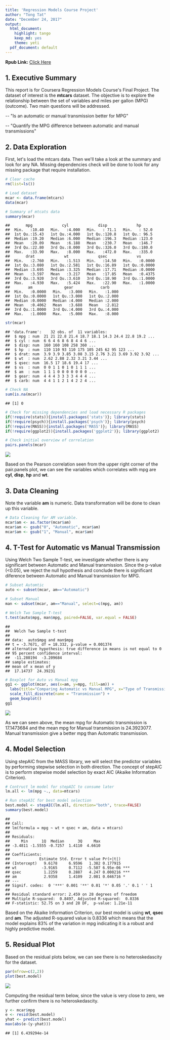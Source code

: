 ```yaml
---
title: 'Regression Models Course Project'
author: "Tong Tat"
date: "December 24, 2017"
output:
  html_document:
    highlight: tango
    keep_md: yes
    theme: yeti
  pdf_document: default
---
```


**Rpub Link:** [Click Here](http://rpubs.com/chuatt/344265)

## 1. Executive Summary

This report is for Coursera Regression Models Course's Final Project. The dataset of interest is the **mtcars** dataset. The objective is to explore the relationship between the set of variables and miles per gallon (MPG) (outcome). Two main questions will be addressed.

-- "Is an automatic or manual transmission better for MPG"

-- "Quantify the MPG difference between automatic and manual transmissions"


## 2. Data Exploration

First, let's load the mtcars data. Then we'll take a look at the summary and look for any NA.
Missing dependencies check will be done to look for any missing package that require installation. 


```r
# Clear cache
rm(list=ls())

# Load dataset
mcar <- data.frame(mtcars)
data(mcar)

# Summary of mtcats data
summary(mcar)
```

```
##       mpg             cyl             disp             hp       
##  Min.   :10.40   Min.   :4.000   Min.   : 71.1   Min.   : 52.0  
##  1st Qu.:15.43   1st Qu.:4.000   1st Qu.:120.8   1st Qu.: 96.5  
##  Median :19.20   Median :6.000   Median :196.3   Median :123.0  
##  Mean   :20.09   Mean   :6.188   Mean   :230.7   Mean   :146.7  
##  3rd Qu.:22.80   3rd Qu.:8.000   3rd Qu.:326.0   3rd Qu.:180.0  
##  Max.   :33.90   Max.   :8.000   Max.   :472.0   Max.   :335.0  
##       drat             wt             qsec             vs        
##  Min.   :2.760   Min.   :1.513   Min.   :14.50   Min.   :0.0000  
##  1st Qu.:3.080   1st Qu.:2.581   1st Qu.:16.89   1st Qu.:0.0000  
##  Median :3.695   Median :3.325   Median :17.71   Median :0.0000  
##  Mean   :3.597   Mean   :3.217   Mean   :17.85   Mean   :0.4375  
##  3rd Qu.:3.920   3rd Qu.:3.610   3rd Qu.:18.90   3rd Qu.:1.0000  
##  Max.   :4.930   Max.   :5.424   Max.   :22.90   Max.   :1.0000  
##        am              gear            carb      
##  Min.   :0.0000   Min.   :3.000   Min.   :1.000  
##  1st Qu.:0.0000   1st Qu.:3.000   1st Qu.:2.000  
##  Median :0.0000   Median :4.000   Median :2.000  
##  Mean   :0.4062   Mean   :3.688   Mean   :2.812  
##  3rd Qu.:1.0000   3rd Qu.:4.000   3rd Qu.:4.000  
##  Max.   :1.0000   Max.   :5.000   Max.   :8.000
```

```r
str(mcar)
```

```
## 'data.frame':	32 obs. of  11 variables:
##  $ mpg : num  21 21 22.8 21.4 18.7 18.1 14.3 24.4 22.8 19.2 ...
##  $ cyl : num  6 6 4 6 8 6 8 4 4 6 ...
##  $ disp: num  160 160 108 258 360 ...
##  $ hp  : num  110 110 93 110 175 105 245 62 95 123 ...
##  $ drat: num  3.9 3.9 3.85 3.08 3.15 2.76 3.21 3.69 3.92 3.92 ...
##  $ wt  : num  2.62 2.88 2.32 3.21 3.44 ...
##  $ qsec: num  16.5 17 18.6 19.4 17 ...
##  $ vs  : num  0 0 1 1 0 1 0 1 1 1 ...
##  $ am  : num  1 1 1 0 0 0 0 0 0 0 ...
##  $ gear: num  4 4 4 3 3 3 3 4 4 4 ...
##  $ carb: num  4 4 1 1 2 1 4 2 2 4 ...
```

```r
# Check NA
sum(is.na(mcar))
```

```
## [1] 0
```

```r
# Check for missing dependencies and load necessary R packages
if(!require(stats)){install.packages('stats')}; library(stats)
if(!require(psych)){install.packages('psych')}; library(psych)
if(!require(MASS)){install.packages('MASS')}; library(MASS)
if(!require(ggplot2)){install.packages('ggplot2')}; library(ggplot2)

# Check initial overview of correlation
pairs.panels(mcar)
```

![](Regression_Models_Course_Project_files/figure-html/data.explore-1.png)<!-- -->


Based on the Pearson correlation seen from the upper right corner of the pair.panels plot, we can see the variables which correlates with mpg are **cyl**, **disp**, **hp** and **wt**.



## 3. Data Cleaning

Note the variable **am** is numeric. Data transformation will be done to clean up this variable.


```r
# Data Cleaning for AM variable.
mcar$am <- as.factor(mcar$am)
mcar$am <- gsub("0", "Automatic", mcar$am)
mcar$am <- gsub("1", "Manual", mcar$am)
```


## 4. T-Test for Automatic vs Manual Transmission

Using Welch Two Sample T-test, we investigate whether there is any significant between Automatic and Manual transmission. Since the p-value (<0.05), we reject the null hypothesis and conclude there is significant diference between Automatic and Manual transmission for MPG.


```r
# Subset Automtic 
auto <- subset(mcar, am=="Automatic")

# Subset Manual
man <- subset(mcar, am=="Manual", select=c(mpg, am))

# Welch Two Sample T-test 
t.test(auto$mpg, man$mpg, paired=FALSE, var.equal = FALSE)
```

```
## 
## 	Welch Two Sample t-test
## 
## data:  auto$mpg and man$mpg
## t = -3.7671, df = 18.332, p-value = 0.001374
## alternative hypothesis: true difference in means is not equal to 0
## 95 percent confidence interval:
##  -11.280194  -3.209684
## sample estimates:
## mean of x mean of y 
##  17.14737  24.39231
```

```r
# Boxplot for Auto vs Manual mpg
gg1 <- ggplot(mcar, aes(x=am, y=mpg, fill=am)) +
  labs(title="Comparing Automatic vs Manual MPG", x="Type of Transmission", y="mpg") +
  scale_fill_discrete(name = "Transmission") +
  geom_boxplot()
gg1
```

![](Regression_Models_Course_Project_files/figure-html/unnamed-chunk-2-1.png)<!-- -->

As we can seen above, the mean mpg for Automatic transmission is 17.1473684 and the mean mpg for Manual transmission is 24.3923077. Manual transmission give a better mpg than Automatic transmission.  


## 4. Model Selection

Using stepAIC from the MASS library, we will select the predictor variables by performing stepwise selection in both direction. The concept of stepAIC is to perform stepwise model selection by exact AIC (Akaike Information Criterion).


```r
# Contruct lm model for stepAIC to consume later
lm.all <- lm(mpg ~., data=mtcars)

# Run stepAIC for best model selection
best.model <- stepAIC(lm.all, direction="both", trace=FALSE)
summary(best.model)
```

```
## 
## Call:
## lm(formula = mpg ~ wt + qsec + am, data = mtcars)
## 
## Residuals:
##     Min      1Q  Median      3Q     Max 
## -3.4811 -1.5555 -0.7257  1.4110  4.6610 
## 
## Coefficients:
##             Estimate Std. Error t value Pr(>|t|)    
## (Intercept)   9.6178     6.9596   1.382 0.177915    
## wt           -3.9165     0.7112  -5.507 6.95e-06 ***
## qsec          1.2259     0.2887   4.247 0.000216 ***
## am            2.9358     1.4109   2.081 0.046716 *  
## ---
## Signif. codes:  0 '***' 0.001 '**' 0.01 '*' 0.05 '.' 0.1 ' ' 1
## 
## Residual standard error: 2.459 on 28 degrees of freedom
## Multiple R-squared:  0.8497,	Adjusted R-squared:  0.8336 
## F-statistic: 52.75 on 3 and 28 DF,  p-value: 1.21e-11
```


Based on the Akaike Information Criterion, our best model is using **wt**, **qsec** and **am**. The adjusted R-squared value is 0.8336 which means that the model explains 83% of the variation in mpg indicating it is a robust and highly predictive model. 


## 5. Residual Plot

Based on the residual plots below, we can see there is no heteroskedascity for the dataset.

```r
par(mfrow=c(2,2))
plot(best.model)
```

![](Regression_Models_Course_Project_files/figure-html/unnamed-chunk-4-1.png)<!-- -->

Computing the residual term below, since the value is very close to zero, we further confirm there is no heteroskedascity.  


```r
y <- mcar$mpg
e <- resid(best.model)
yhat <- predict(best.model)
max(abs(e-(y-yhat)))
```

```
## [1] 6.439294e-14
```

